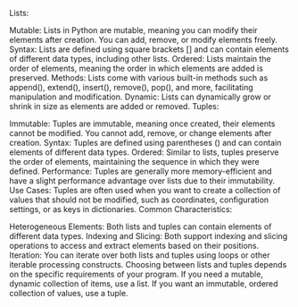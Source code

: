 Lists:

Mutable: Lists in Python are mutable, meaning you can modify their elements after creation. You can add, remove, or modify elements freely.
Syntax: Lists are defined using square brackets [] and can contain elements of different data types, including other lists.
Ordered: Lists maintain the order of elements, meaning the order in which elements are added is preserved.
Methods: Lists come with various built-in methods such as append(), extend(), insert(), remove(), pop(), and more, facilitating manipulation and modification.
Dynamic: Lists can dynamically grow or shrink in size as elements are added or removed.
Tuples:

Immutable: Tuples are immutable, meaning once created, their elements cannot be modified. You cannot add, remove, or change elements after creation.
Syntax: Tuples are defined using parentheses () and can contain elements of different data types.
Ordered: Similar to lists, tuples preserve the order of elements, maintaining the sequence in which they were defined.
Performance: Tuples are generally more memory-efficient and have a slight performance advantage over lists due to their immutability.
Use Cases: Tuples are often used when you want to create a collection of values that should not be modified, such as coordinates, configuration settings, or as keys in dictionaries.
Common Characteristics:

Heterogeneous Elements: Both lists and tuples can contain elements of different data types.
Indexing and Slicing: Both support indexing and slicing operations to access and extract elements based on their positions.
Iteration: You can iterate over both lists and tuples using loops or other iterable processing constructs.
Choosing between lists and tuples depends on the specific requirements of your program. If you need a mutable, dynamic collection of items, use a list. If you want an immutable, ordered collection of values, use a tuple.
